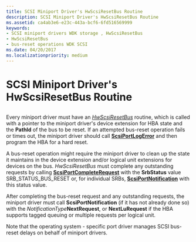 ```yaml
---
title: SCSI Miniport Driver's HwScsiResetBus Routine
description: SCSI Miniport Driver's HwScsiResetBus Routine
ms.assetid: ca4ab3e6-e23c-443a-bcf6-6fd516569999
keywords:
- SCSI miniport drivers WDK storage , HwScsiResetBus
- HwScsiResetBus
- bus-reset operations WDK SCSI
ms.date: 04/20/2017
ms.localizationpriority: medium
---
```


# SCSI Miniport Driver's HwScsiResetBus Routine


## <span id="ddk_scsi_miniport_drivers_hwscsiresetbus_routine_kg"></span><span id="DDK_SCSI_MINIPORT_DRIVERS_HWSCSIRESETBUS_ROUTINE_KG"></span>


Every miniport driver must have an [*HwScsiResetBus*](/previous-versions/windows/hardware/drivers/ff557318(v=vs.85)) routine, which is called with a pointer to the miniport driver's device extension for HBA state and the **PathId** of the bus to be reset. If an attempted bus-reset operation fails or times out, the miniport driver should call [**ScsiPortLogError**](/windows-hardware/drivers/ddi/srb/nf-srb-scsiportlogerror) and then program the HBA for a hard reset.

A bus-reset operation might require the miniport driver to clean up the state it maintains in the device extension and/or logical unit extensions for devices on the bus. *HwScsiResetBus* must complete any outstanding requests by calling [**ScsiPortCompleteRequest**](/windows-hardware/drivers/ddi/srb/nf-srb-scsiportcompleterequest) with the **SrbStatus** value SRB\_STATUS\_BUS\_RESET or, for individual SRBs, [**ScsiPortNotification**](/windows-hardware/drivers/ddi/srb/nf-srb-scsiportnotification) with this status value.

After completing the bus-reset request and any outstanding requests, the miniport driver must call **ScsiPortNotification** (if it has not already done so) with the *NotificationType***NextRequest**, or **NextLuRequest** if the HBA supports tagged queuing or multiple requests per logical unit.

Note that the operating system - specific port driver manages SCSI bus-reset delays on behalf of miniport drivers.

 

